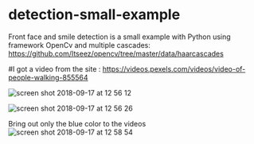 # detection-small-example

Front face and smile detection is a small example with Python using  framework OpenCv and multiple cascades: https://github.com/Itseez/opencv/tree/master/data/haarcascades <br>

#I got a video from the site : https://videos.pexels.com/videos/video-of-people-walking-855564<br>

![screen shot 2018-09-17 at 12 56 12](https://user-images.githubusercontent.com/16709893/45617791-1e306800-ba7c-11e8-9114-549902c9886e.png)

![screen shot 2018-09-17 at 12 56 26](https://user-images.githubusercontent.com/16709893/45617826-37d1af80-ba7c-11e8-8362-13a10abd6e24.png)

Bring out only the blue color to the videos <br>
![screen shot 2018-09-17 at 12 58 54](https://user-images.githubusercontent.com/16709893/45617931-a878cc00-ba7c-11e8-966a-2eea1a31279b.png)
